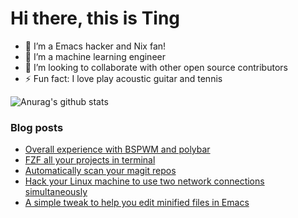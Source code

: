 # Hi there, this is Ting

- 🔭 I’m a Emacs hacker and Nix fan!
- 🌱 I’m a machine learning engineer
- 👯 I’m looking to collaborate with other open source contributors
- ⚡ Fun fact: I love play acoustic guitar and tennis

![Anurag's github stats](https://github-readme-stats.vercel.app/api?username=ztlevi&show_icons=true&theme=default)

### Blog posts

<!-- BLOG-POST-LIST:START -->

- [Overall experience with BSPWM and polybar](https://ztlevi.github.io/posts/Overall-experience-with-BSPWM-and-polybar/)
- [FZF all your projects in terminal](https://ztlevi.github.io/posts/FZF-all-your-projects-in-terminal/)
- [Automatically scan your magit repos](https://ztlevi.github.io/posts/Automatically-scan-your-magit-repos/)
- [Hack your Linux machine to use two network connections simultaneously](https://ztlevi.github.io/posts/Hack-your-Linux-machine-to-use-two-network-connections-simultaneously/)
- [A simple tweak to help you edit minified files in Emacs](https://ztlevi.github.io/posts/A-simple-tweak-to-help-you-edit-minified-files-in-Emacs/)
<!-- BLOG-POST-LIST:END -->
